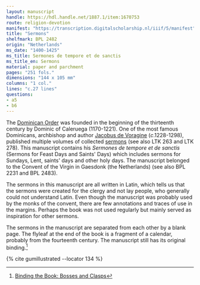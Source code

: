 ```yaml
---
layout: manuscript
handle: https://hdl.handle.net/1887.1/item:1670753
route: religion-devotion
manifest: "https://transcription.digitalscholarship.nl/iiif/5/manifest"
title: "Sermons"
shelfmark: BPL 2482
origin: "Netherlands"
ms_date: "1400-1425"
ms_title: Sermones de tempore et de sanctis
ms_title_en: Sermons
material: paper and parchment
pages: "251 fols."
dimensions: "144 x 105 mm"
columns: "1 col."
lines: "c.27 lines"
questions:
- a5
- b6
---
```


The [Dominican Order](https://en.wikipedia.org/wiki/Dominican_Order) was
founded in the beginning of the thirteenth century by Dominic of
Caleruega (1170-1221). One of the most famous Dominicans, archbishop and
author [Jacobus de Voragine](https://en.wikipedia.org/wiki/Jacobus_da_Varagine)
(*c*.1228-1298), published multiple volumes of collected
[sermons](https://en.wikipedia.org/wiki/Sermon) (see also LTK 263 and
LTK 278). This manuscript contains his *Sermones de tempore et de sanctis* (Sermons for Feast Days and Saints' Days) which includes
sermons for Sundays, Lent, saints' days and other holy days. The
manuscript belonged to the Convent of the Virgin in Gaesdonk (the
Netherlands) (see also BPL 2231 and BPL 2483).

The sermons in this manuscript are all written in Latin, which tells us
that the sermons were created for the clergy and not lay people, who
generally could not understand Latin. Even though the manuscript was
probably used by the monks of the convent, there are few annotations and
traces of use in the margins. Perhaps the book was not used regularly
but mainly served as inspiration for other sermons.

The sermons in the manuscript are separated from each other by a blank
page. The flyleaf at the end of the book is a fragment of a calendar,
probably from the fourteenth century. The manuscript still has its
original binding.[^1]

[^1]: [Binding the Book: Bosses and Clasps](/glossary/#)

{% cite gumillustrated --locator 134 %}